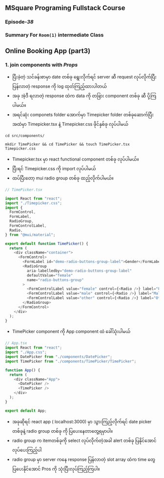 ﻿## MSquare Programing Fullstack Course
### Episode-*38* 
### Summary For `Room(1)` intermediate Class
##
## Online Booking App (part3)
### 1. join components with *Props*
- ပြီးခဲ့တဲ့ သင်ခန်းစာမှာ date တစ်ခု ရွေးလိုက်ရင် server ဆီ request လုပ်လိုက်ပြီး ပြန်လာတဲ့ response ကို log ထုတ်ကြည့်ထားပါတယ်
- အခု အဲ့ဒီ ရလာတဲ့ response ထဲက data ကို တခြား component တစ်ခု ဆီ ပို့ကြပါမယ်။
- အရင်ဆုံး componets folder အောက်မှာ Timepicker folder တစ်ခုဆောက်ပြီး အထဲမှာ Timepicker.tsx နဲ့ Timepicker.css ဖိုင်နှစ်ခု လုပ်ပါမယ်
 ```console
 cd src/components/
```
 ```console
 mkdir TimePicker && cd TimePicker && touch TimePicker.tsx Timepicker.css
```
- Timepicker.tsx မှာ  react functional component တစ်ခု လုပ်ပါမယ်။
- ပြီးရင် Timepicker.css ကို import လုပ်ပါမယ်
- ထပ်ပြီးတော့ mui radio group တစ်ခု ထည့်လိုက်ပါမယ်။
```js
// TimePicker.tsx

import React from "react";
import "./Timepicker.css";
import {
  FormControl,
  FormLabel,
  RadioGroup,
  FormControlLabel,
  Radio,
} from "@mui/material";

export default function TimePicker() {
  return (
    <div className="container">
      <FormControl>
        <FormLabel id="demo-radio-buttons-group-label">Gender</FormLabel>
        <RadioGroup
          aria-labelledby="demo-radio-buttons-group-label"
          defaultValue="female"
          name="radio-buttons-group"
        >
          <FormControlLabel value="female" control={<Radio />} label="Female" />
          <FormControlLabel value="male" control={<Radio />} label="Male" />
          <FormControlLabel value="other" control={<Radio />} label="Other" />
        </RadioGroup>
      </FormControl>
    </div>
  );
}

```
- TimePicker component ကို App component ထဲ ခေါ်သုံးပါမယ်
```js
// App.tsx
import React from "react";
import "./App.css";
import DatePicker from "./components/DatePicker";
import TimePicker from "./components/TimePicker/TimePicker";

function App() {
  return (
    <div className="App">
      <DatePicker />
      <TimePicker />
    </div>
  );
}

export default App;

```
- အခုဆိုရင် react app ( localhost:3000) မှာ သွားကြည့်လိုက်ရင် date picker တစ်ခုနဲ့ radio group တစ်ခု ကို ပြပေးနေတာတွေ့ရမှာပါ။
-  radio group က itemတစ်ခုကို select လုပ်လိုက်တဲ့အခါ alert တစ်ခု ပြနိုင်အောင် လုပ်ပေးကြည့်ပါ
- radio group မှာ server ကနေ response ပြန်လာတဲ့ slot array ထဲက time တွေ ပြပေးနိုင်အောင် Pros ကို သုံးပြီးလုပ်ကြည့်ကြပါ။

